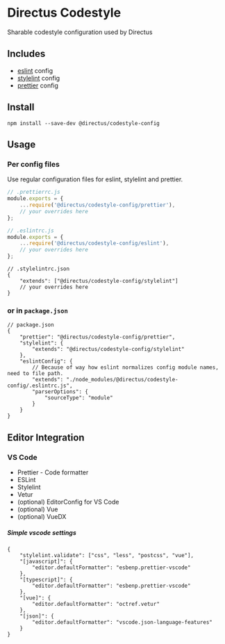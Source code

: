 # Directus Codestyle

Sharable codestyle configuration used by Directus

## Includes

- [eslint](https://eslint.org/) config
- [stylelint](https://stylelint.io/) config
- [prettier](https://prettier.io/) config

## Install

```
npm install --save-dev @directus/codestyle-config
```

## Usage

### Per config files

Use regular configuration files for eslint, stylelint and prettier.

```js
// .prettierrc.js
module.exports = {
	...require('@directus/codestyle-config/prettier'),
	// your overrides here
};
```

```js
// .eslintrc.js
module.exports = {
	...require('@directus/codestyle-config/eslint'),
	// your overrides here
};
```

```jsonc
// .stylelintrc.json
{
	"extends": ["@directus/codestyle-config/stylelint"]
	// your overrides here
}
```

### or in `package.json`

```jsonc
// package.json
{
	"prettier": "@directus/codestyle-config/prettier",
	"stylelint": {
		"extends": "@directus/codestyle-config/stylelint"
	},
	"eslintConfig": {
		// Because of way how eslint normalizes config module names, need to file path.
		"extends": "./node_modules/@directus/codestyle-config/.eslintrc.js",
		"parserOptions": {
			"sourceType": "module"
		}
	}
}
```

## Editor Integration

### VS Code

- Prettier - Code formatter
- ESLint
- Stylelint
- Vetur
- (optional) EditorConfig for VS Code
- (optional) Vue
- (optional) VueDX

##### Simple vscode settings

```jsonc
{
	"stylelint.validate": ["css", "less", "postcss", "vue"],
	"[javascript]": {
		"editor.defaultFormatter": "esbenp.prettier-vscode"
	},
	"[typescript]": {
		"editor.defaultFormatter": "esbenp.prettier-vscode"
	},
	"[vue]": {
		"editor.defaultFormatter": "octref.vetur"
	},
	"[json]": {
		"editor.defaultFormatter": "vscode.json-language-features"
	}
}
```
